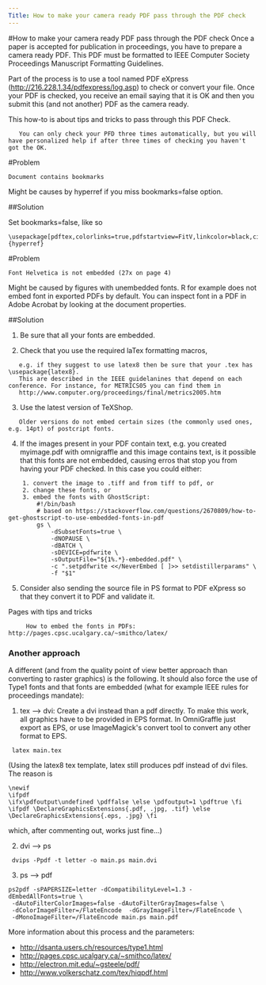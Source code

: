 ```yaml
---
Title: How to make your camera ready PDF pass through the PDF check
---
```

#How to make your camera ready PDF pass through the PDF check
Once a paper is accepted for publication in proceedings, you have to prepare a camera ready PDF. This PDF must be formatted to IEEE Computer  Society Proceedings Manuscript Formatting Guidelines.

Part of the process is to use a tool named PDF eXpress (http://216.228.1.34/pdfexpress/log.asp) to check or convert your file. Once your PDF is checked, you receive an email saying that it is OK and then you submit this (and not another) PDF as the camera ready. 

This how-to is about tips and tricks to pass through this PDF Check.

```
   You can only check your PFD three times automatically, but you will have personalized help if after three times of checking you haven't got the OK.
```

#Problem

```
Document contains bookmarks
```
Might be causes by hyperref if you miss bookmarks=false option.

##Solution

Set bookmarks=false, like so
```
\usepackage[pdftex,colorlinks=true,pdfstartview=FitV,linkcolor=black,citecolor=black,urlcolor=black,bookmarks=false]{hyperref}
```

#Problem

```
Font Helvetica is not embedded (27x on page 4)
```
Might be caused by figures with unembedded fonts.
R for example does not embed font in exported PDFs by default.
You can inspect font in a PDF in Adobe Acrobat by looking at the document properties.

##Solution

1. Be sure that all your fonts are embedded.

2. Check that you use the required laTex formatting macros,  
```
   e.g. if they suggest to use latex8 then be sure that your .tex has \usepackage{latex8}. 
   This are described in the IEEE guidelanines that depend on each conference. For instance, for METRICS05 you can find them in
   http://www.computer.org/proceedings/final/metrics2005.htm
```

3. Use the latest version of TeXShop. 
```
   Older versions do not embed certain sizes (the commonly used ones, e.g. 14pt) of postcript fonts.
```

4. If the images present in your PDF contain text, e.g. you created myimage.pdf with omnigraffle and this image contains text, is it possible that this fonts are not embedded, causing erros that stop you from having your PDF checked. 
In this case you could either:

```
	1. convert the image to .tiff and from tiff to pdf, or
	2. change these fonts, or
	3. embed the fonts with GhostScript:
		#!/bin/bash
		# based on https://stackoverflow.com/questions/2670809/how-to-get-ghostscript-to-use-embedded-fonts-in-pdf
		gs \
		    -dSubsetFonts=true \
		    -dNOPAUSE \
		    -dBATCH \
		    -sDEVICE=pdfwrite \
		    -sOutputFile="${1%.*}-embedded.pdf" \
		    -c ".setpdfwrite <</NeverEmbed [ ]>> setdistillerparams" \
		    -f "$1"
```

5. Consider also sending the source file in PS format to PDF eXpress so that they convert it to PDF and validate it. 

Pages with tips and tricks

```
     How to embed the fonts in PDFs: http://pages.cpsc.ucalgary.ca/~smithco/latex/
```

### Another approach
A different (and from the quality point of view better approach than converting to raster graphics) is the following. It should also force the use of Type1 fonts and that fonts are embedded (what for example IEEE rules for proceedings mandate):

1. tex &mdash;> dvi: Create a dvi instead than a pdf directly. To make this work, all graphics have to be provided in EPS format. In OmniGraffle just export as EPS, or use ImageMagick's convert tool to convert any other format to EPS.

```
 latex main.tex
```

(Using the latex8 tex template, latex still produces pdf instead of dvi files. The reason is

```
\newif
\ifpdf
\ifx\pdfoutput\undefined \pdffalse \else \pdfoutput=1 \pdftrue \fi
\ifpdf \DeclareGraphicsExtensions{.pdf, .jpg, .tif} \else
\DeclareGraphicsExtensions{.eps, .jpg} \fi
```

which, after commenting out, works just fine...)

2. dvi &mdash;> ps
```
 dvips -Ppdf -t letter -o main.ps main.dvi
```

3. ps &mdash;> pdf

```
ps2pdf -sPAPERSIZE=letter -dCompatibilityLevel=1.3 -dEmbedAllFonts=true \
 -dAutoFilterColorImages=false -dAutoFilterGrayImages=false \
 -dColorImageFilter=/FlateEncode  -dGrayImageFilter=/FlateEncode \ 
 -dMonoImageFilter=/FlateEncode main.ps main.pdf
```

More information about this process and the parameters:

-  http://dsanta.users.ch/resources/type1.html
-  http://pages.cpsc.ucalgary.ca/~smithco/latex/
-  http://electron.mit.edu/~gsteele/pdf/
-  http://www.volkerschatz.com/tex/hiqpdf.html
